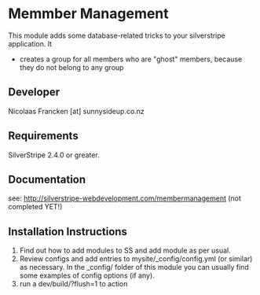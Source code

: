 Memmber Management
================================================================================

This module adds some database-related tricks
to your silverstripe application. It
* creates a group for all members who are "ghost"
members, because they do not belong to any group


Developer
-----------------------------------------------
Nicolaas Francken [at] sunnysideup.co.nz

Requirements
-----------------------------------------------
SilverStripe 2.4.0 or greater.

Documentation
-----------------------------------------------
see:
 http://silverstripe-webdevelopment.com/membermanagement (not completed YET!)

Installation Instructions
-----------------------------------------------
1. Find out how to add modules to SS and add module as per usual.
2. Review configs and add entries to mysite/_config/config.yml
(or similar) as necessary.
In the _config/ folder of this module
you can usually find some examples of config options (if any).
3. run a dev/build/?flush=1 to action

